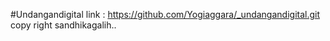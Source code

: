 #Undangandigital link : https://github.com/Yogiaggara/_undangandigital.git
copy right sandhikagalih..
